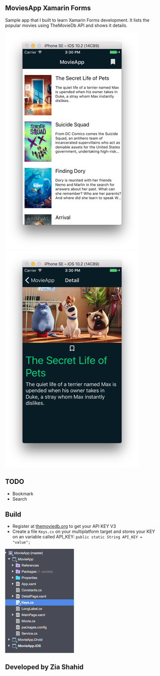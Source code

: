 ## MoviesApp Xamarin Forms
Sample app that I built to learn Xamarin Forms development. It lists the popular movies using TheMovieDb API and shows it details. 

![App Screenshot](screenshot2.png) ![App Screenshot](screenshot3.png)

## TODO
* Bookmark
* Search

## Build
* Register at [themoviedb.org](http://themoviedb.org) to get your API KEY V3
* Create a file `Keys.cs` on your multiplatform target and stores your KEY on an variable called API_KEY: `public static String API_KEY = "value";`

![Xamarin Studio](screenshot.png)
## Developed by Zia Shahid
